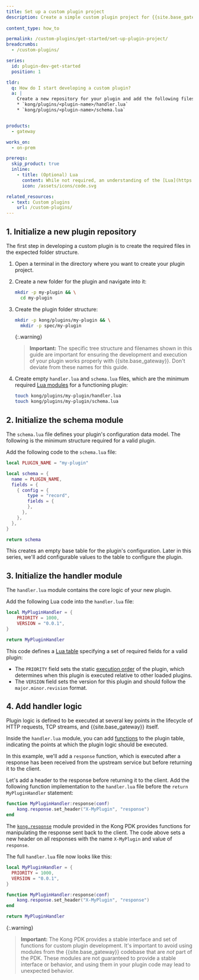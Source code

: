 ```yaml
---
title: Set up a custom plugin project
description: Create a simple custom plugin project for {{site.base_gateway}}.
  
content_type: how_to

permalink: /custom-plugins/get-started/set-up-plugin-project/
breadcrumbs:
  - /custom-plugins/

series:
  id: plugin-dev-get-started
  position: 1

tldr:
  q: How do I start developing a custom plugin?
  a: |
    Create a new repository for your plugin and add the following files in the repository:
    * `kong/plugins/<plugin-name>/handler.lua`
    * `kong/plugins/<plugin-name>/schema.lua`


products:
  - gateway

works_on:
  - on-prem

prereqs:
  skip_product: true
  inline:
    - title: (Optional) Lua
      content: While not required, an understanding of the [Lua](https://www.lua.org/about.html) language is helpful for this series.
      icon: /assets/icons/code.svg

related_resources:
  - text: Custom plugins
    url: /custom-plugins/
---
```


## 1. Initialize a new plugin repository

The first step in developing a custom plugin is to create the required files in the expected folder structure.

1. Open a terminal in the directory where you want to create your plugin project. 

1. Create a new folder for the plugin and navigate into it:
   ```sh
   mkdir -p my-plugin && \
     cd my-plugin
   ```

1. Create the plugin folder structure:
   ```sh
   mkdir -p kong/plugins/my-plugin && \
     mkdir -p spec/my-plugin
   ```

   {:.warning}
   > **Important:** The specific tree structure and filenames shown in this guide are important for ensuring 
   > the development and execution of your plugin works properly with {{site.base_gateway}}. Don't
   > deviate from these names for this guide.

1. Create empty `handler.lua` and `schema.lua` files, which are the minimum required [Lua modules](http://www.lua.org/manual/5.1/manual.html#5.3)
for a functioning plugin:
   ```sh
   touch kong/plugins/my-plugin/handler.lua
   touch kong/plugins/my-plugin/schema.lua
   ```

## 2. Initialize the schema module

The `schema.lua` file defines your plugin's configuration data model. The following is the minimum structure required for a valid plugin.

Add the following code to the `schema.lua` file:
```lua
local PLUGIN_NAME = "my-plugin"

local schema = {
  name = PLUGIN_NAME,
  fields = {
    { config = {
        type = "record",
        fields = {
        },
      },
    },
  },
}

return schema
```
 
This creates an empty base table for the plugin's configuration. 
Later in this series, we'll add configurable values to the table to configure the plugin.


## 3. Initialize the handler module

The `handler.lua` module contains the core logic of your new plugin.

Add the following Lua code into the `handler.lua` file:
```lua
local MyPluginHandler = {
    PRIORITY = 1000,
    VERSION = "0.0.1",
}

return MyPluginHandler
```

This code defines a [Lua table](https://www.lua.org/pil/2.5.html) specifying a set of required 
fields for a valid plugin:

* The `PRIORITY` field sets the static 
[execution order](/gateway/entities/plugin/#plugin-priority) 
of the plugin, which determines when this plugin is executed relative to other loaded plugins.
* The `VERSION` field sets the version for this plugin and should follow the `major.minor.revision` format.
 
## 4. Add handler logic

Plugin logic is defined to be executed at several key points in the lifecycle of
HTTP requests, TCP streams, and {{site.base_gateway}} itself.

Inside the `handler.lua` module, you can add [functions](/custom-plugins/custom-logic/#available-contexts) to the plugin table, 
indicating the points at which the plugin logic should be executed. 

In this example, we'll add a `response` function, which is executed after a response has been
received from the upstream service but before returning it to the client. 

Let's add a header to the response before returning it to the client. Add the following  function implementation to the `handler.lua` file before the `return MyPluginHandler` statement:
```lua
function MyPluginHandler:response(conf)
    kong.response.set_header("X-MyPlugin", "response")
end
```

The [`kong.response`](/gateway/pdk/reference/kong.response/) module provided in the Kong PDK provides
functions for manipulating the response sent back to the client. The code above sets 
a new header on all responses with the name `X-MyPlugin` and value of `response`. 

The full `handler.lua` file now looks like this:

```lua
local MyPluginHandler = {
  PRIORITY = 1000,
  VERSION = "0.0.1",
}

function MyPluginHandler:response(conf)
    kong.response.set_header("X-MyPlugin", "response")
end

return MyPluginHandler
```

{:.warning}
> **Important:** The Kong PDK provides a stable interface and set of functions for 
> custom plugin development. It's important to avoid using modules from 
> the {{site.base_gateway}} codebase that are *not* part of the PDK. These modules
> are not guaranteed to provide a stable interface or behavior, and using them
> in your plugin code may lead to unexpected behavior.

